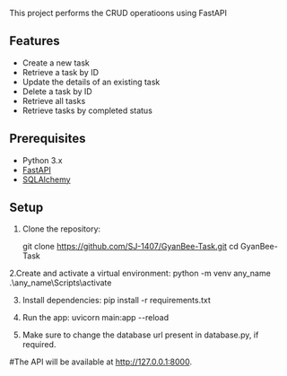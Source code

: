This project performs the CRUD operatioons using FastAPI


## Features
- Create a new task
- Retrieve a task by ID
- Update the details of an existing task
- Delete a task by ID
- Retrieve all tasks
- Retrieve tasks by completed status


## Prerequisites
- Python 3.x
- [FastAPI](https://fastapi.tiangolo.com/)
- [SQLAlchemy](https://www.sqlalchemy.org/)

## Setup

1. Clone the repository:
   
   git clone https://github.com/SJ-1407/GyanBee-Task.git
   cd GyanBee-Task

2.Create and activate a virtual environment:
  python -m venv any_name
  .\any_name\Scripts\activate 
  
3. Install dependencies:
   pip install -r requirements.txt

4.  Run the app:
    uvicorn main:app --reload
5. Make sure to change the database url present in database.py, if required.

#The API will be available at http://127.0.0.1:8000.
